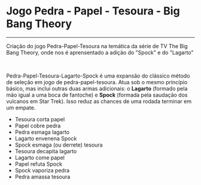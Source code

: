 <h1>Jogo Pedra - Papel - Tesoura - Big Bang Theory</h1>
<hr/>
<p>Criação do jogo Pedra-Papel-Tesoura na temática da série de TV The Big Bang Theory, onde nos é aprensentado a adição do "Spock" e do "Lagarto"</p><br/>
<p>Pedra-Papel-Tesoura-Lagarto-Spock é uma expansão do clássico método de seleção em jogo de pedra-papel-tesoura. Atua sob o mesmo princípio básico, mas inclui outras duas armas adicionais: o <strong>Lagarto</strong> (formado pela mão igual a uma boca de fantoche) e <strong>Spock</strong> (formada pela saudação dos vulcanos em Star Trek). Isso reduz as chances de uma rodada terminar em um empate.</p>

<ul>
  <li>Tesoura corta papel</li>
  <li>Papel cobre pedra</li>
  <li>Pedra esmaga lagarto</li>
  <li>Lagarto envenena Spock</li>
  <li>Spock esmaga (ou derrete) tesoura</li>
  <li>Tesoura decapita lagarto</li>
  <li>Lagarto come papel</li>
  <li>Papel refuta Spock</li>
  <li>Spock vaporiza pedra</li>
  <li>Pedra amassa tesoura</li>
</ul>

